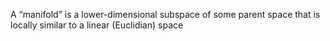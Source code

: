 
 A “manifold” is a lower-dimensional subspace of some parent space that is
locally similar to a linear (Euclidian) space